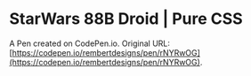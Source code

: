 # StarWars 88B Droid | Pure CSS

A Pen created on CodePen.io. Original URL: [https://codepen.io/rembertdesigns/pen/rNYRwOG](https://codepen.io/rembertdesigns/pen/rNYRwOG).

